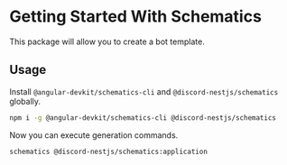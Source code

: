 # Getting Started With Schematics

This package will allow you to create a bot template.

## Usage

Install `@angular-devkit/schematics-cli` and `@discord-nestjs/schematics` globally.

```bash
npm i -g @angular-devkit/schematics-cli @discord-nestjs/schematics
```

Now you can execute generation commands.

```bash
schematics @discord-nestjs/schematics:application
```
